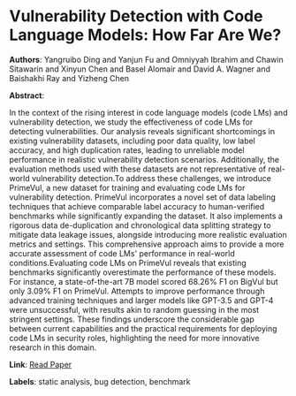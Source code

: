 # Vulnerability Detection with Code Language Models: How Far Are We?

**Authors**: Yangruibo Ding and Yanjun Fu and Omniyyah Ibrahim and Chawin Sitawarin and Xinyun Chen and Basel Alomair and David A. Wagner and Baishakhi Ray and Yizheng Chen

**Abstract**:

In the context of the rising interest in code language models (code LMs) and vulnerability detection, we study the effectiveness of code LMs for detecting vulnerabilities. Our analysis reveals significant shortcomings in existing vulnerability datasets, including poor data quality, low label accuracy, and high duplication rates, leading to unreliable model performance in realistic vulnerability detection scenarios. Additionally, the evaluation methods used with these datasets are not representative of real-world vulnerability detection.To address these challenges, we introduce PrimeVul, a new dataset for training and evaluating code LMs for vulnerability detection. PrimeVul incorporates a novel set of data labeling techniques that achieve comparable label accuracy to human-verified benchmarks while significantly expanding the dataset. It also implements a rigorous data de-duplication and chronological data splitting strategy to mitigate data leakage issues, alongside introducing more realistic evaluation metrics and settings. This comprehensive approach aims to provide a more accurate assessment of code LMs' performance in real-world conditions.Evaluating code LMs on PrimeVul reveals that existing benchmarks significantly overestimate the performance of these models. For instance, a state-of-the-art 7B model scored 68.26% F1 on BigVul but only 3.09% F1 on PrimeVul. Attempts to improve performance through advanced training techniques and larger models like GPT-3.5 and GPT-4 were unsuccessful, with results akin to random guessing in the most stringent settings. These findings underscore the considerable gap between current capabilities and the practical requirements for deploying code LMs in security roles, highlighting the need for more innovative research in this domain.

**Link**: [Read Paper](https://doi.org/10.48550/arXiv.2403.18624)

**Labels**: static analysis, bug detection, benchmark
